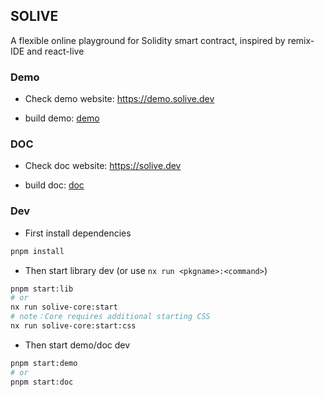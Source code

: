 ## SOLIVE

A flexible online playground for Solidity smart contract, inspired by remix-IDE and react-live

### Demo
- Check demo website: https://demo.solive.dev

- build demo: [demo](./apps/demo)

### DOC
- Check doc website: https://solive.dev

- build doc: [doc](./apps/doc)

### Dev

- First install dependencies

```bash
pnpm install
```

- Then start library dev (or use `nx run <pkgname>:<command>`)

```bash
pnpm start:lib
# or
nx run solive-core:start
# note：Core requires additional starting CSS
nx run solive-core:start:css
```

- Then start demo/doc dev

```bash
pnpm start:demo
# or
pnpm start:doc
```
